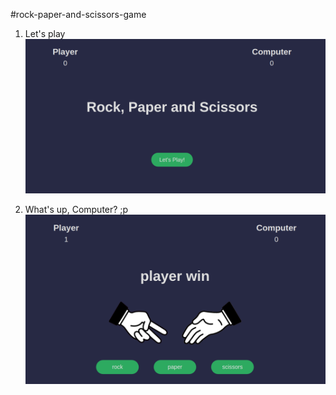#rock-paper-and-scissors-game

1. Let's play
![screenshot](screenshots/ss1.png)
   
2. What's up, Computer? ;p
![screenshot](screenshots/ss2.png)